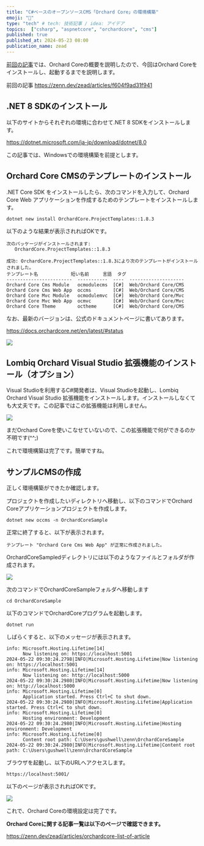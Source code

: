 ```yaml
---
title: "C#ベースのオープンソースCMS「Orchard Core」の環境構築"
emoji: "🍎"
type: "tech" # tech: 技術記事 / idea: アイデア
topics:  ["csharp", "aspnetcore", "orchardcore", "cms"]
published: true
published_at: 2024-05-23 08:00
publication_name: zead
---
```


[前回の記事](https://zenn.dev/zead/articles/f604f9ad31f941)では、Orchard Coreの概要を説明したので、今回はOrchard Coreをインストールし、起動するまでを説明します。

前回の記事
https://zenn.dev/zead/articles/f604f9ad31f941

## .NET 8 SDKのインストール

以下のサイトからそれぞれの環境に合わせて.NET 8 SDKをインストールします。

https://dotnet.microsoft.com/ja-jp/download/dotnet/8.0

この記事では、Windowsでの環境構築を前提とします。

## Orchard Core CMSのテンプレートのインストール

.NET Core SDK をインストールしたら、次のコマンドを入力して、Orchard Core Web アプリケーションを作成するためのテンプレートをインストールします。

```cli
dotnet new install OrchardCore.ProjectTemplates::1.8.3
```

以下のような結果が表示されればOKです。

```cli
次のパッケージがインストールされます:
   OrchardCore.ProjectTemplates::1.8.3

成功: OrchardCore.ProjectTemplates::1.8.3により次のテンプレートがインストールされました。
テンプレート名            短い名前     言語  タグ
------------------------  -----------  ----  --------------------
Orchard Core Cms Module   ocmodulecms  [C#]  Web/Orchard Core/CMS
Orchard Core Cms Web App  occms        [C#]  Web/Orchard Core/CMS
Orchard Core Mvc Module   ocmodulemvc  [C#]  Web/Orchard Core/Mvc
Orchard Core Mvc Web App  ocmvc        [C#]  Web/Orchard Core/Mvc
Orchard Core Theme        octheme      [C#]  Web/Orchard Core/CMS
```

なお、最新のバージョンは、公式のドキュメントページに書いてあります。

<https://docs.orchardcore.net/en/latest/#status>

![](https://storage.googleapis.com/zenn-user-upload/e3633662ed99-20240522.png)

## Lombiq Orchard Visual Studio 拡張機能のインストール（オプション）

Visual Studioを利用するC#開発者は、Visual Studioを起動し、Lombiq Orchard Visual Studio 拡張機能をインストールします。インストールしなくても大丈夫です。この記事ではこの拡張機能は利用しません。

![](https://storage.googleapis.com/zenn-user-upload/6c8b89112116-20240522.png)

まだOrchard Coreを使いこなせていないので、この拡張機能で何ができるのか不明です(^^;)

これで環境構築は完了です。簡単ですね。

## サンプルCMSの作成

正しく環境構築ができたか確認します。

プロジェクトを作成したいディレクトリへ移動し、以下のコマンドでOrchard Coreアプリケーションプロジェクトを作成します。

```cli
dotnet new occms -n OrchardCoreSample
```

正常に終了すると、以下が表示されます。

```cli
テンプレート "Orchard Core Cms Web App" が正常に作成されました。
```

OrchardCoreSampledディレクトリには以下のようなファイルとフォルダが作成されます。

![](https://storage.googleapis.com/zenn-user-upload/7891f557c2c8-20240522.png)

次のコマンドでOrchardCoreSampleフォルダへ移動します

```cli
cd OrchardCoreSample
```

以下のコマンドでOrchardCoreプログラムを起動します。

```cli
dotnet run
```

しばらくすると、以下のメッセージが表示されます。

```cli
info: Microsoft.Hosting.Lifetime[14]
      Now listening on: https://localhost:5001
2024-05-22 09:30:24.2798|INFO|Microsoft.Hosting.Lifetime|Now listening on: https://localhost:5001
info: Microsoft.Hosting.Lifetime[14]
      Now listening on: http://localhost:5000
2024-05-22 09:30:24.2980|INFO|Microsoft.Hosting.Lifetime|Now listening on: http://localhost:5000
info: Microsoft.Hosting.Lifetime[0]
      Application started. Press Ctrl+C to shut down.
2024-05-22 09:30:24.2980|INFO|Microsoft.Hosting.Lifetime|Application started. Press Ctrl+C to shut down.
info: Microsoft.Hosting.Lifetime[0]
      Hosting environment: Development
2024-05-22 09:30:24.2980|INFO|Microsoft.Hosting.Lifetime|Hosting environment: Development
info: Microsoft.Hosting.Lifetime[0]
      Content root path: C:\Users\gushwell\zenn\OrchardCoreSample
2024-05-22 09:30:24.2980|INFO|Microsoft.Hosting.Lifetime|Content root path: C:\Users\gushwell\zenn\OrchardCoreSample
```

ブラウザを起動し、以下のURLへアクセスします。

```
https://localhost:5001/
```

以下のページが表示されればOKです。

![](https://storage.googleapis.com/zenn-user-upload/4bb6e3255b12-20240522.png)

これで、Orchard Coreの環境設定は完了です。

**Orchard Coreに関する記事一覧は以下のページで確認できます。**

https://zenn.dev/zead/articles/orchardcore-list-of-article

